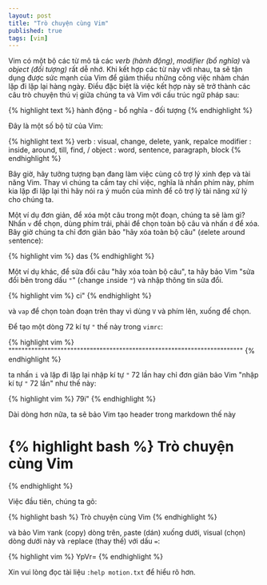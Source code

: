 ```yaml
---
layout: post
title: "Trò chuyện cùng Vim"
published: true
tags: [vim]
---
```



Vim có một bộ các từ mô tả các *verb (hành động)*, *modifier (bổ nghĩa)* và
*object (đối tượng)* rất dễ nhớ. Khi kết hợp các từ này với nhau, ta sẽ tận
dụng được sức mạnh của Vim để giảm thiểu những công việc nhàm chán lặp đi lặp
lại hàng ngày. Điều đặc biệt là việc kết hợp này sẽ trở thành các câu trò
chuyện thú vị giữa chúng ta và Vim với cấu trúc ngữ pháp sau:

{% highlight text %}
hành động - bổ nghĩa - đối tượng
{% endhighlight %}

Đây là một số bộ từ của Vim:

{% highlight text %}
verb     : visual, change, delete, yank, repalce
modifier : inside, around, till, find, /
object   : word, sentence, paragraph, block
{% endhighlight %}

Bây giờ, hãy tưởng tượng bạn đang làm việc cùng cô trợ lý xinh đẹp và tài năng
Vim. Thay vì chúng ta cầm tay chỉ việc, nghĩa là nhấn phím này, phím kia lặp đi
lặp lại thì hãy nói ra ý muốn của mình để cô trợ lý tài năng xử lý cho chúng
ta.

Một ví dụ đơn giản, để xóa một câu trong một đoạn, chúng ta sẽ làm gì? Nhấn `v`
để chọn, dùng phím trái, phải để chọn toàn bộ câu và nhấn `d` để xóa. Bây giờ
chúng ta chỉ đơn giản bảo "hãy xóa toàn bộ câu" (`d`elete `a`round `s`entence):

{% highlight vim %}
das
{% endhighlight %}

Một ví dụ khác, để sửa đổi câu "hãy xóa toàn bộ câu", ta hãy bảo Vim "sửa đổi
bên trong dấu `"`" (`c`hange `i`nside `"`) và nhập thông tin sửa đổi.

{% highlight vim %}
ci"
{% endhighlight %}

và `vap` để chọn toàn đoạn trên thay vì dùng `V` và phím lên, xuống để chọn.

Để tạo một dòng 72 kí tự `"` thế này trong `vimrc`:

{% highlight vim %}
""""""""""""""""""""""""""""""""""""""""""""""""""""""""""""""""""""""""
{% endhighlight %}

ta nhấn `i` và lặp đi lặp lại nhập kí tự `"` 72 lần hay chỉ đơn giản bảo Vim
"nhập kí tự `"` 72 lần" như thế này:

{% highlight vim %}
79i"<Esc>
{% endhighlight %}

Dài dòng hơn nữa, ta sẽ bảo Vim tạo header trong markdown thế này

{% highlight bash %}
Trò chuyện cùng Vim
===================
{% endhighlight %}

Việc đầu tiên, chúng ta gõ:

{% highlight bash %}
Trò chuyện cùng Vim
{% endhighlight %}

và bảo Vim `Y`ank (copy) dòng trên, `p`aste (dán) xuống dưới, `V`isual (chọn)
dòng dưới này và `r`eplace (thay thế) với dấu `=`:

{% highlight vim %}
YpVr=
{% endhighlight %}

Xin vui lòng đọc tài liệu `:help motion.txt` để hiểu rõ hơn.
